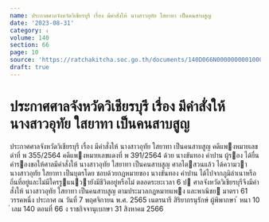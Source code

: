 ```yaml
---
name: ประกาศศาลจังหวัดวิเชียรบุรี เรื่อง มีคำสั่งให้ นางสาวอุทัย ใสยาทา เป็นคนสาบสูญ
date: '2023-08-31'
category: ง
volume: 140
section: 66
page: 10
source: 'https://ratchakitcha.soc.go.th/documents/140D066N0000000001000.pdf'
draft: true
---
```


# ประกาศศาลจังหวัดวิเชียรบุรี เรื่อง มีคำสั่งให้ นางสาวอุทัย ใสยาทา เป็นคนสาบสูญ

ประกาศศาลจังหวัดวิเชียรบุรี เรื่อง มีคําสั่งให้ นางสาวอุทัย ใสยาทา เป็นคนสาบสูญ คดีแพงหมายเลขดําที่ พ 355/2564 คดีแพงหมายเลขแดงที่ พ 391/2564 ด้วย นางขันทอง คําปาน ผู้รอง ได้ยื่นคํารองขอให้ศาลมีคําสั่งให้ นางสาวอุทัย ใสยาทา เป็นคนสาบสูญ ศาลไตสวนแล้ว ได้ความวานางสาวอุทัย ใสยาทา เป็นบุตรโดย ชอบด้วยกฎหมายของ นางขันทอง คําปาน ได้ไปจากภูมิลําเนาหรือถิ่นที่อยู่และไม่มีใครรูแนวายังมีชีวิตอยู่หรือไม่ ตลอดระยะเวลา 6 ป ศาลจังหวัดวิเชียรบุรีจึงมีคําสั่งให้ นางสาวอุทัย ใสยาทา เป็นคนสาบสูญ ตามประมวลกฎหมายแพง และพาณิชย มาตรา 61 วรรคหนึ่ง ประกาศ ณ วันที่ 7 พฤศจิกายน พ.ศ. 2565 เนตรนารี สิริยากรนุรักษ์ ผู้พิพากษา ้ หนา 10 ่ เลม 140 ตอนที่ 66 ง ราชกิจจานุเบกษา 31 สิงหาคม 2566
